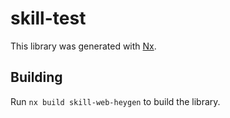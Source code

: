 # skill-test

This library was generated with [Nx](https://nx.dev).

## Building

Run `nx build skill-web-heygen` to build the library.
